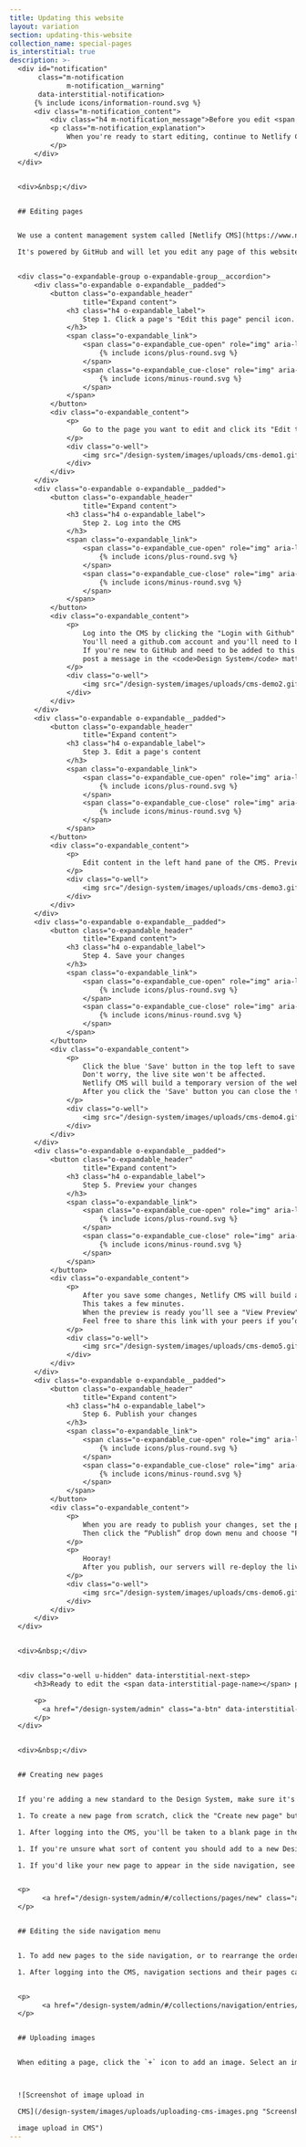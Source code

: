 ```yaml
---
title: Updating this website
layout: variation
section: updating-this-website
collection_name: special-pages
is_interstitial: true
description: >-
  <div id="notification"
       class="m-notification
              m-notification__warning"
       data-interstitial-notification>
      {% include icons/information-round.svg %}
      <div class="m-notification_content">
          <div class="h4 m-notification_message">Before you edit <span data-interstitial-page-name>a page</span>, familiarize yourself with the process.</div>
          <p class="m-notification_explanation">
              When you're ready to start editing, continue to Netlify CMS.
          </p>
      </div>
  </div>


  <div>&nbsp;</div>


  ## Editing pages


  We use a content management system called [Netlify CMS](https://www.netlifycms.org/).

  It's powered by GitHub and will let you edit any page of this website.


  <div class="o-expandable-group o-expandable-group__accordion">
      <div class="o-expandable o-expandable__padded">
          <button class="o-expandable_header"
                  title="Expand content">
              <h3 class="h4 o-expandable_label">
                  Step 1. Click a page's "Edit this page" pencil icon.
              </h3>
              <span class="o-expandable_link">
                  <span class="o-expandable_cue-open" role="img" aria-label="Show">
                      {% include icons/plus-round.svg %}
                  </span>
                  <span class="o-expandable_cue-close" role="img" aria-label="Hide">
                      {% include icons/minus-round.svg %}
                  </span>
              </span>
          </button>
          <div class="o-expandable_content">
              <p>
                  Go to the page you want to edit and click its "Edit this page" pencil icon.
              </p>
              <div class="o-well">
                  <img src="/design-system/images/uploads/cms-demo1.gif" alt="Screenshot showing how to edit a Design System page" />
              </div>
          </div>
      </div>
      <div class="o-expandable o-expandable__padded">
          <button class="o-expandable_header"
                  title="Expand content">
              <h3 class="h4 o-expandable_label">
                  Step 2. Log into the CMS
              </h3>
              <span class="o-expandable_link">
                  <span class="o-expandable_cue-open" role="img" aria-label="Show">
                      {% include icons/plus-round.svg %}
                  </span>
                  <span class="o-expandable_cue-close" role="img" aria-label="Hide">
                      {% include icons/minus-round.svg %}
                  </span>
              </span>
          </button>
          <div class="o-expandable_content">
              <p>
                  Log into the CMS by clicking the "Login with Github" button.
                  You'll need a github.com account and you'll need to be added to <a href="https://github.com/orgs/cfpb/people">CFPB's GitHub organization</a>.
                  If you're new to GitHub and need to be added to this organization,
                  post a message in the <code>Design System</code> mattermost channel and someone will assist you.
              </p>
              <div class="o-well">
                  <img src="/design-system/images/uploads/cms-demo2.gif" alt="Screenshot showing how to log into Netlify CMS" />
              </div>
          </div>
      </div>
      <div class="o-expandable o-expandable__padded">
          <button class="o-expandable_header"
                  title="Expand content">
              <h3 class="h4 o-expandable_label">
                  Step 3. Edit a page's content
              </h3>
              <span class="o-expandable_link">
                  <span class="o-expandable_cue-open" role="img" aria-label="Show">
                      {% include icons/plus-round.svg %}
                  </span>
                  <span class="o-expandable_cue-close" role="img" aria-label="Hide">
                      {% include icons/minus-round.svg %}
                  </span>
              </span>
          </button>
          <div class="o-expandable_content">
              <p>
                  Edit content in the left hand pane of the CMS. Preview your changes in the right hand pane. Check out our <a href="/design-system/sample-component-page">sample component page</a> for tips on how to structure a typical page.
              </p>
              <div class="o-well">
                  <img src="/design-system/images/uploads/cms-demo3.gif" alt="Screenshot showing how to edit a page in Netlify CMS" />
              </div>
          </div>
      </div>
      <div class="o-expandable o-expandable__padded">
          <button class="o-expandable_header"
                  title="Expand content">
              <h3 class="h4 o-expandable_label">
                  Step 4. Save your changes
              </h3>
              <span class="o-expandable_link">
                  <span class="o-expandable_cue-open" role="img" aria-label="Show">
                      {% include icons/plus-round.svg %}
                  </span>
                  <span class="o-expandable_cue-close" role="img" aria-label="Hide">
                      {% include icons/minus-round.svg %}
                  </span>
              </span>
          </button>
          <div class="o-expandable_content">
              <p>
                  Click the blue 'Save' button in the top left to save your changes as a draft.
                  Don't worry, the live site won't be affected.
                  Netlify CMS will build a temporary version of the website with your changes so that you can preview them.
                  After you click the 'Save' button you can close the tab and come back to it later if you want, your temporary changes will persist.
              </p>
              <div class="o-well">
                  <img src="/design-system/images/uploads/cms-demo4.gif" alt="Screenshot showing how to save changes in Netlify CMS" />
              </div>
          </div>
      </div>
      <div class="o-expandable o-expandable__padded">
          <button class="o-expandable_header"
                  title="Expand content">
              <h3 class="h4 o-expandable_label">
                  Step 5. Preview your changes
              </h3>
              <span class="o-expandable_link">
                  <span class="o-expandable_cue-open" role="img" aria-label="Show">
                      {% include icons/plus-round.svg %}
                  </span>
                  <span class="o-expandable_cue-close" role="img" aria-label="Hide">
                      {% include icons/minus-round.svg %}
                  </span>
              </span>
          </button>
          <div class="o-expandable_content">
              <p>
                  After you save some changes, Netlify CMS will build a preview of the entire website with your new content.
                  This takes a few minutes.
                  When the preview is ready you’ll see a "View Preview" link at the top of the editing page.
                  Feel free to share this link with your peers if you’d like feedback on your new page.
              </p>
              <div class="o-well">
                  <img src="/design-system/images/uploads/cms-demo5.gif" alt="Screenshot showing how to preview Netlify CMS changes" />
              </div>
          </div>
      </div>
      <div class="o-expandable o-expandable__padded">
          <button class="o-expandable_header"
                  title="Expand content">
              <h3 class="h4 o-expandable_label">
                  Step 6. Publish your changes
              </h3>
              <span class="o-expandable_link">
                  <span class="o-expandable_cue-open" role="img" aria-label="Show">
                      {% include icons/plus-round.svg %}
                  </span>
                  <span class="o-expandable_cue-close" role="img" aria-label="Hide">
                      {% include icons/minus-round.svg %}
                  </span>
              </span>
          </button>
          <div class="o-expandable_content">
              <p>
                  When you are ready to publish your changes, set the page's status to "Ready".
                  Then click the “Publish” drop down menu and choose "Publish now."
              </p>
              <p>
                  Hooray!
                  After you publish, our servers will re-deploy the live website and you'll see your changes in a few minutes at https://cfpb.github.io/design-system.
              </p>
              <div class="o-well">
                  <img src="/design-system/images/uploads/cms-demo6.gif" alt="Screenshot showing how to publish Netlify CMS changes" />
              </div>
          </div>
      </div>
  </div>


  <div>&nbsp;</div>


  <div class="o-well u-hidden" data-interstitial-next-step>
      <h3>Ready to edit the <span data-interstitial-page-name></span> page?</h3>

      <p>
        <a href="/design-system/admin" class="a-btn" data-interstitial-redirect-button>Continue to Netlify CMS</a>
      </p>
  </div>


  <div>&nbsp;</div>


  ## Creating new pages


  If you're adding a new standard to the Design System, make sure it's been discussed and approved first in Hubcap, our internal repository.

  1. To create a new page from scratch, click the "Create new page" button below.

  1. After logging into the CMS, you'll be taken to a blank page in the CMS. Follow the "Editing pages" steps above to edit and preview your new page.

  1. If you're unsure what sort of content you should add to a new Design System page, check out our [sample component page](/design-system/sample-component-page). Click its "edit" button to view the sample content laid out in the CMS.

  1. If you'd like your new page to appear in the side navigation, see below.


  <p>
        <a href="/design-system/admin/#/collections/pages/new" class="a-btn" title="Create a new page for this website in Netlify CMS">Create new page</a>
  </p>


  ## Editing the side navigation menu


  1. To add new pages to the side navigation, or to rearrange the order of existing pages in the navigation, click the "Edit the side navigation" button below.

  1. After logging into the CMS, navigation sections and their pages can be added, edited and removed. You'll see a preview of the side navigation in the right-hand preview pane.


  <p>
        <a href="/design-system/admin/#/collections/navigation/entries/side-navigation" class="a-btn" title="Edit the side navigation">Edit the side navigation</a>
  </p>


  ## Uploading images


  When editing a page, click the `+` icon to add an image. Select an image from the current library or upload a new image from your computer. Note: Due to a bug in Netlify CMS, the image might not immediately appear in the preview pane.



  ![Screenshot of image upload in

  CMS](/design-system/images/uploads/uploading-cms-images.png "Screenshot of

  image upload in CMS")
---
```

